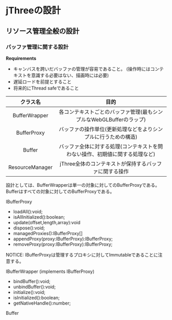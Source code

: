 # jThreeの設計

## リソース管理全般の設計

### バッファ管理に関する設計

**Requirements**

* キャンバスを跨いだバッファの管理が容易であること。
(操作時にはコンテキストを意識する必要はない、描画時には必要)
* 遅延ロードを前提とすること
* 将来的にThread safeであること

|クラス名|目的|
|:-:|:-:|
|BufferWrapper|各コンテキストごとのバッファ管理(最もシンプルなWebGLBufferのラップ)|
|BufferProxy|バッファの操作単位(更新処理などをよりシンプルに行うための構造)
|Buffer|バッファ全体に対する処理(コンテキストを問わない操作、初期値に関する処理など)|
|ResourceManager|jThree全体のコンテキストが保持するバッファに関する操作|

設計としては、BufferWrapperは単一の対象に対してのBufferProxyである。
Bufferはすべての対象に対してのBufferProxyである。

IBufferProxy
* loadAll():void;
* isAllInitialized():boolean;
* update(offset,length,array):void
* dispose():void;
* managedProxies():IBufferProxy[]
* appendProxy(proxy:IBufferProxy):IBufferProxy;
* removeProxy(proxy:IBufferProxy):IBufferProxy;

NOTICE: IBufferProxyは管理するプロキシに対してImmutableであることに注意する。

IBufferWrapper (implements IBufferProxy)

* bindBuffer():void;
* unbindBuffer():void;
* initialize():void;
* isInitialized():boolean;
* getNativeHandle():number;

Buffer
